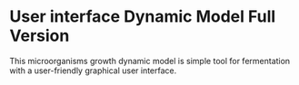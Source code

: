 # User interface Dynamic Model Full Version

This microorganisms growth dynamic model is simple tool for fermentation with a user-friendly graphical user interface. 


